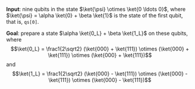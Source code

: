 **Input**: nine qubits in the state $\ket{\psi} \otimes \ket{0 \ldots 0}$, where $\ket{\psi} = \alpha \ket{0} + \beta \ket{1}$ is the state of the first qubit, that is, `qs[0]`.

**Goal**: prepare a state $\alpha \ket{0_L} + \beta \ket{1_L}$ on these qubits, where
$$\ket{0_L} = \frac1{2\sqrt2} (\ket{000} + \ket{111}) \otimes (\ket{000} + \ket{111}) \otimes (\ket{000} + \ket{111})$$
and 
$$\ket{1_L} = \frac1{2\sqrt2} (\ket{000} - \ket{111}) \otimes (\ket{000} - \ket{111}) \otimes (\ket{000} - \ket{111})$$
